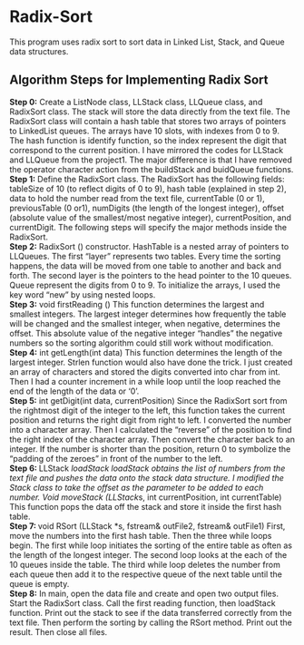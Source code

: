 # Radix-Sort
This program uses radix sort to sort data in Linked List, Stack, and Queue data structures.

<h2>Algorithm Steps for Implementing Radix Sort</h2>

<b>Step 0:</b> Create a ListNode class, LLStack class, LLQueue class, and RadixSort class. The stack will store the
data directly from the text file. The RadixSort class will contain a hash table that stores two arrays of
pointers to LinkedList queues. The arrays have 10 slots, with indexes from 0 to 9. The hash function is
identify function, so the index represent the digit that correspond to the current position. I have
mirrored the codes for LLStack and LLQueue from the project1. The major difference is that I have
removed the operator character action from the buildStack and buidQueue functions.<br>
<b>Step 1:</b> Define the RadixSort class. The RadixSort has the following fields: tableSize of 10 (to reflect digits
of 0 to 9), hash table (explained in step 2), data to hold the number read from the text file, currentTable
(0 or 1), previousTable (0 or1), numDigits (the length of the longest integer), offset (absolute value of
the smallest/most negative integer), currentPosition, and currentDigit. The following steps will specify
the major methods inside the RadixSort.<br>
<b>Step 2:</b> RadixSort () constructor. HashTable is a nested array of pointers to LLQueues. The first “layer”
represents two tables. Every time the sorting happens, the data will be moved from one table to
another and back and forth. The second layer is the pointers to the head pointer to the 10 queues.
Queue represent the digits from 0 to 9. To initialize the arrays, I used the key word “new” by using
nested loops.<br>
<b>Step 3:</b> void firstReading () This function determines the largest and smallest integers. The largest
integer determines how frequently the table will be changed and the smallest integer, when negative,
determines the offset. This absolute value of the negative integer “handles” the negative numbers so
the sorting algorithm could still work without modification.<br>
<b>Step 4:</b> int getLength(int data) This function determines the length of the largest integer. Strlen function
would also have done the trick. I just created an array of characters and stored the digits converted into
char from int. Then I had a counter increment in a while loop until the loop reached the end of the
length of the data or ‘0’.<br>
<b>Step 5:</b> int getDigit(int data, currentPosition) Since the RadixSort sort from the rightmost digit of the
integer to the left, this function takes the current position and returns the right digit from right to left. I
converted the number into a character array. Then I calculated the “reverse” of the position to find the
right index of the character array. Then convert the character back to an integer. If the number is
shorter than the position, return 0 to symbolize the “padding of the zeroes” in front of the number to
the left.<br>
<b>Step 6: </b>LLStack *loadStack loadStack obtains the list of numbers from the text file and pushes the data
onto the stack data structure. I modified the Stack class to take the offset as the parameter to be added
to each number. Void moveStack (LLStack*s, int currentPosition, int currentTable) This function pops the
data off the stack and store it inside the first hash table.<br>
<b>Step 7: </b>void RSort (LLStack *s, fstream& outFile2, fstream& outFile1) First, move the numbers into the
first hash table. Then the three while loops begin. The first while loop initiates the sorting of the entire
table as often as the length of the longest integer. The second loop looks at the each of the 10 queues
inside the table. The third while loop deletes the number from each queue then add it to the respective
queue of the next table until the queue is empty.<br>
<b>Step 8:</b> In main, open the data file and create and open two output files. Start the RadixSort class. Call
the first reading function, then loadStack function. Print out the stack to see if the data transferred
correctly from the text file. Then perform the sorting by calling the RSort method. Print out the result.
Then close all files. 
